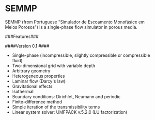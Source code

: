 SEMMP
=====

SEMMP (from Portuguese "Simulador de Escoamento Monofásico em Meios Porosos") is a single-phase
 flow simulator in porous media.


###Features###

####Version 0.1 ####

* Single-phase (incompressible, slightly compressible or compressible fluid)
* Two-dimensional grid with variable depth
* Arbitrary geometry
* Heterogeneous properties
* Laminar flow (Darcy's law)
* Gravitational effects
* Isothermal
* Boundary conditions: Dirichlet, Neumann and periodic
* Finite-difference method
* Simple iteration of the transmissibility terms
* Linear system solver: UMFPACK v.5.2.0 (LU factorization)





